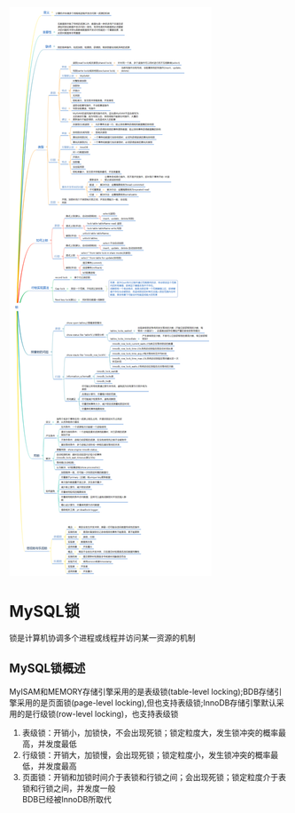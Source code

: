 ![title](https://raw.githubusercontent.com/liujinxi931204/image/master/gitnote/2020/06/17/1592384728792-1592384729092.png)  
# MySQL锁  
锁是计算机协调多个进程或线程并访问某一资源的机制  
## MySQL锁概述  
MyISAM和MEMORY存储引擎采用的是表级锁(table-level locking);BDB存储引擎采用的是页面锁(page-level locking),但也支持表级锁;InnoDB存储引擎默认采用的是行级锁(row-level locking)，也支持表级锁  
1. 表级锁：开销小，加锁快，不会出现死锁；锁定粒度大，发生锁冲突的概率最高，并发度最低  
2. 行级锁：开销大，加锁慢，会出现死锁；锁定粒度小，发生锁冲突的概率最低，并发度最高  
3. 页面锁：开销和加锁时间介于表锁和行锁之间；会出现死锁；锁定粒度介于表锁和行锁之间，并发度一般  
BDB已经被InnoDB所取代  


